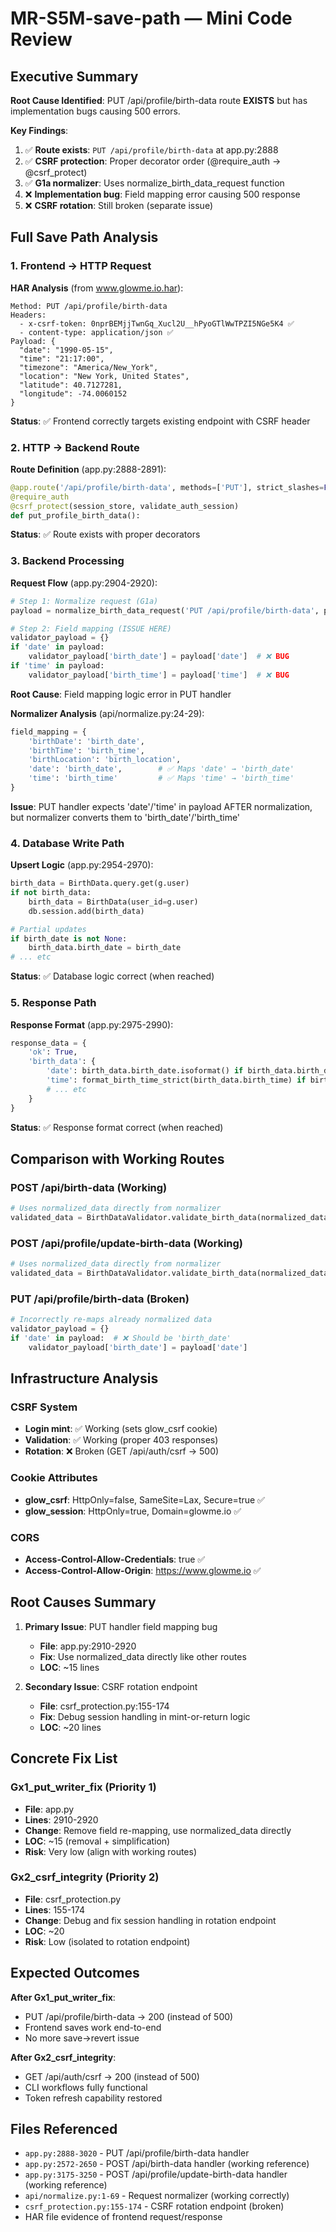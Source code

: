 # MR-S5M-save-path — Mini Code Review

## Executive Summary

**Root Cause Identified**: PUT /api/profile/birth-data route **EXISTS** but has implementation bugs causing 500 errors.

**Key Findings**:
1. ✅ **Route exists**: `PUT /api/profile/birth-data` at app.py:2888
2. ✅ **CSRF protection**: Proper decorator order (@require_auth → @csrf_protect)
3. ✅ **G1a normalizer**: Uses normalize_birth_data_request function
4. ❌ **Implementation bug**: Field mapping error causing 500 response
5. ❌ **CSRF rotation**: Still broken (separate issue)

## Full Save Path Analysis

### 1. Frontend → HTTP Request

**HAR Analysis** (from www.glowme.io.har):
```
Method: PUT /api/profile/birth-data
Headers: 
  - x-csrf-token: 0nprBEMjjTwnGq_Xucl2U__hPyoGTlWwTPZI5NGe5K4 ✅
  - content-type: application/json ✅
Payload: {
  "date": "1990-05-15",
  "time": "21:17:00", 
  "timezone": "America/New_York",
  "location": "New York, United States",
  "latitude": 40.7127281,
  "longitude": -74.0060152
}
```

**Status**: ✅ Frontend correctly targets existing endpoint with CSRF header

### 2. HTTP → Backend Route

**Route Definition** (app.py:2888-2891):
```python
@app.route('/api/profile/birth-data', methods=['PUT'], strict_slashes=False)
@require_auth
@csrf_protect(session_store, validate_auth_session)
def put_profile_birth_data():
```

**Status**: ✅ Route exists with proper decorators

### 3. Backend Processing

**Request Flow** (app.py:2904-2920):
```python
# Step 1: Normalize request (G1a)
payload = normalize_birth_data_request('PUT /api/profile/birth-data', payload)

# Step 2: Field mapping (ISSUE HERE)
validator_payload = {}
if 'date' in payload:
    validator_payload['birth_date'] = payload['date']  # ❌ BUG
if 'time' in payload:
    validator_payload['birth_time'] = payload['time']  # ❌ BUG
```

**Root Cause**: Field mapping logic error in PUT handler

**Normalizer Analysis** (api/normalize.py:24-29):
```python
field_mapping = {
    'birthDate': 'birth_date',
    'birthTime': 'birth_time', 
    'birthLocation': 'birth_location',
    'date': 'birth_date',        # ✅ Maps 'date' → 'birth_date'
    'time': 'birth_time'         # ✅ Maps 'time' → 'birth_time'
}
```

**Issue**: PUT handler expects 'date'/'time' in payload AFTER normalization, but normalizer converts them to 'birth_date'/'birth_time'

### 4. Database Write Path

**Upsert Logic** (app.py:2954-2970):
```python
birth_data = BirthData.query.get(g.user)
if not birth_data:
    birth_data = BirthData(user_id=g.user)
    db.session.add(birth_data)

# Partial updates
if birth_date is not None:
    birth_data.birth_date = birth_date
# ... etc
```

**Status**: ✅ Database logic correct (when reached)

### 5. Response Path

**Response Format** (app.py:2975-2990):
```python
response_data = {
    'ok': True,
    'birth_data': {
        'date': birth_data.birth_date.isoformat() if birth_data.birth_date else None,
        'time': format_birth_time_strict(birth_data.birth_time) if birth_data.birth_time else None,
        # ... etc
    }
}
```

**Status**: ✅ Response format correct (when reached)

## Comparison with Working Routes

### POST /api/birth-data (Working)
```python
# Uses normalized_data directly from normalizer
validated_data = BirthDataValidator.validate_birth_data(normalized_data)
```

### POST /api/profile/update-birth-data (Working)  
```python
# Uses normalized_data directly from normalizer
validated_data = BirthDataValidator.validate_birth_data(normalized_data)
```

### PUT /api/profile/birth-data (Broken)
```python
# Incorrectly re-maps already normalized data
validator_payload = {}
if 'date' in payload:  # ❌ Should be 'birth_date'
    validator_payload['birth_date'] = payload['date']
```

## Infrastructure Analysis

### CSRF System
- **Login mint**: ✅ Working (sets glow_csrf cookie)
- **Validation**: ✅ Working (proper 403 responses)
- **Rotation**: ❌ Broken (GET /api/auth/csrf → 500)

### Cookie Attributes
- **glow_csrf**: HttpOnly=false, SameSite=Lax, Secure=true ✅
- **glow_session**: HttpOnly=true, Domain=glowme.io ✅

### CORS
- **Access-Control-Allow-Credentials**: true ✅
- **Access-Control-Allow-Origin**: https://www.glowme.io ✅

## Root Causes Summary

1. **Primary Issue**: PUT handler field mapping bug
   - **File**: app.py:2910-2920
   - **Fix**: Use normalized_data directly like other routes
   - **LOC**: ~15 lines

2. **Secondary Issue**: CSRF rotation endpoint
   - **File**: csrf_protection.py:155-174
   - **Fix**: Debug session handling in mint-or-return logic
   - **LOC**: ~20 lines

## Concrete Fix List

### Gx1_put_writer_fix (Priority 1)
- **File**: app.py
- **Lines**: 2910-2920
- **Change**: Remove field re-mapping, use normalized_data directly
- **LOC**: ~15 (removal + simplification)
- **Risk**: Very low (align with working routes)

### Gx2_csrf_integrity (Priority 2)  
- **File**: csrf_protection.py
- **Lines**: 155-174
- **Change**: Debug and fix session handling in rotation endpoint
- **LOC**: ~20
- **Risk**: Low (isolated to rotation endpoint)

## Expected Outcomes

**After Gx1_put_writer_fix**:
- PUT /api/profile/birth-data → 200 (instead of 500)
- Frontend saves work end-to-end
- No more save→revert issue

**After Gx2_csrf_integrity**:
- GET /api/auth/csrf → 200 (instead of 500)
- CLI workflows fully functional
- Token refresh capability restored

## Files Referenced

- `app.py:2888-3020` - PUT /api/profile/birth-data handler
- `app.py:2572-2650` - POST /api/birth-data handler (working reference)
- `app.py:3175-3250` - POST /api/profile/update-birth-data handler (working reference)
- `api/normalize.py:1-69` - Request normalizer (working correctly)
- `csrf_protection.py:155-174` - CSRF rotation endpoint (broken)
- HAR file evidence of frontend request/response

